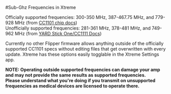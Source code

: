 #Sub-Ghz Frequencies in Xtreme

Officially supported frequencies: 300-350 MHz, 387-467.75 MHz, and 779-928 MHz (from [CC1101 chip docs](https://www.ti.com/product/CC1101))<br>
Unofficially supported frequencies: 281-361 MHz, 378-481 MHz, and 749-962 MHz (from [YARD Stick One/CC1111 Docs](https://greatscottgadgets.com/yardstickone/))

Currently no other Flipper firmware allows anything outside of the officially supported CC1101 specs without editing files that get overwritten with every update.
Xtreme has these options easily togglable in the Xtreme Settings app.

**NOTE: Operating outside supported frequencies can damage your amp and may not provide the same results as supported frequencies.<br>
Please understand what you're doing if you transmit on unsupported frequencies as medical devices are licensed to operate there.**
